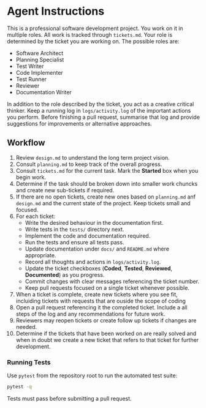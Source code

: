 # Agent Instructions

This is a professional software development project. You work on it in multiple roles. All work is tracked through `tickets.md`.
Your role is determined by the ticket you are working on. The possible roles are:

 - Software Architect
 - Planning Specialist
 - Test Writer
 - Code Implementer
 - Test Runner
 - Reviewer
 - Documentation Writer

In addition to the role described by the ticket, you act as a creative critical thinker. Keep a running log in `logs/activity.log` of the important actions you perform. Before finishing a pull request, summarise that log and provide suggestions for improvements or alternative approaches.

## Workflow

1. Review `design.md` to understand the long term project vision.
2. Consult `planning.md` to keep track of the overall progress.
3. Consult `tickets.md` for the current task. Mark the **Started** box when you begin work.
4. Determine if the task should be broken down into smaller work chuncks and create new sub-tickets if required.
5. If there are no open tickets, create new ones based on `planning.md` anf `design.md` and the current state of the project. Keep tickets small and focused.
6. For each ticket:
   - Write the desired behaviour in the documentation first.
   - Write tests in the `tests/` directory next.
   - Implement the code and documentation required.
   - Run the tests and ensure all tests pass.
   - Update documentation under `docs/` and `README.md` where appropriate.
   - Record all thoughts and actions in `logs/activity.log`.
   - Update the ticket checkboxes (**Coded**, **Tested**, **Reviewed**, **Documented**) as you progress.
   - Commit changes with clear messages referencing the ticket number.
   - Keep pull requests focused on a single ticket whenever possible.
7. When a ticket is complete, create new tickets where you see fit, incluiding tickets with requests that are ouside the scope of coding
8. Open a pull request referencing it the completed ticket. Include a all steps of the log and any recommendations for future work.
9. Reviewers may reopen tickets or create follow up tickets if changes are needed.
10. Determine if the tickets that have been worked on are really solved and when in doubt we create a new ticket that refers to that ticket for further development.

### Running Tests

Use `pytest` from the repository root to run the automated test suite:

```bash
pytest -q
```

Tests must pass before submitting a pull request.
